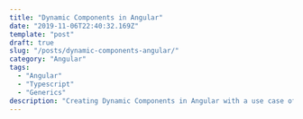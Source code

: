 ```yaml
---
title: "Dynamic Components in Angular"
date: "2019-11-06T22:40:32.169Z"
template: "post"
draft: true
slug: "/posts/dynamic-components-angular/"
category: "Angular"
tags:
  - "Angular"
  - "Typescript"
  - "Generics"
description: "Creating Dynamic Components in Angular with a use case of navigation"
---
```


